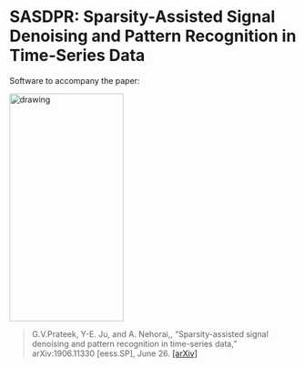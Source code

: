 # SASDPR: Sparsity-Assisted Signal Denoising and Pattern Recognition in Time-Series Data
Software to accompany the paper:

<img src="https://github.com/prateekgv/sasdpr/blob/master/images/sasdpr.png" alt="drawing" width="200" height="400"/>

> G.V.Prateek, Y-E. Ju, and A. Nehorai,, “Sparsity-assisted signal denoising and pattern recognition in time-series data,” 	arXiv:1906.11330 [eess.SP], June 26. [[arXiv]](https://arxiv.org/abs/1906.11330v1)

